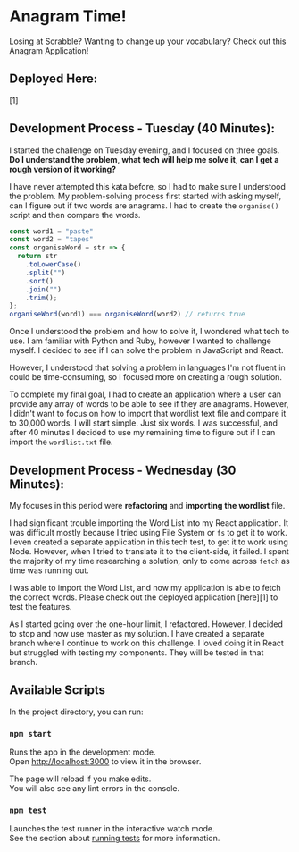 # Anagram Time!
Losing at Scrabble? Wanting to change up your vocabulary? Check out this Anagram Application!

## Deployed Here:
[1]

## Development Process - Tuesday (40 Minutes):
I started the challenge on Tuesday evening, and I focused on three goals. **Do I understand the problem**, **what tech will help me solve it**, **can I get a rough version of it working?**

I have never attempted this kata before, so I had to make sure I understood the problem. My problem-solving process first started with asking myself, can I figure out if two words are anagrams. I had to create the `organise()` script and then compare the words.
```javascript
const word1 = "paste"
const word2 = "tapes"
const organiseWord = str => {
  return str
    .toLowerCase()
    .split("")
    .sort()
    .join("")
    .trim();
};
organiseWord(word1) === organiseWord(word2) // returns true
```
Once I understood the problem and how to solve it, I wondered what tech to use. I am familiar with Python and Ruby, however I wanted to challenge myself. I decided to see if I can solve the problem in JavaScript and React.

However, I understood that solving a problem in languages I'm not fluent in could be time-consuming, so I focused more on creating a rough solution.

To complete my final goal, I had to create an application where a user can provide any array of words to be able to see if they are anagrams. However, I didn't want to focus on how to import that wordlist text file and compare it to 30,000 words. I will start simple. Just six words. I was successful, and after 40 minutes I decided to use my remaining time to figure out if I can import the `wordlist.txt` file. 

## Development Process - Wednesday (30 Minutes):
My focuses in this period were **refactoring** and **importing the wordlist** file.

I had significant trouble importing the Word List into my React application. It was difficult mostly because I tried using File System or `fs` to get it to work. I even created a separate application in this tech test, to get it to work using Node. However, when I tried to translate it to the client-side, it failed. I spent the majority of my time researching a solution, only to come across `fetch` as time was running out.

I was able to import the Word List, and now my application is able to fetch the correct words. Please check out the deployed application [here][1] to test the features.

As I started going over the one-hour limit, I refactored. However, I decided to stop and now use master as my solution. I have created a separate branch where I continue to work on this challenge. I loved doing it in React but struggled with testing my components. They will be tested in that branch.

## Available Scripts

In the project directory, you can run:

### `npm start`

Runs the app in the development mode.<br>
Open [http://localhost:3000](http://localhost:3000) to view it in the browser.

The page will reload if you make edits.<br>
You will also see any lint errors in the console.

### `npm test`

Launches the test runner in the interactive watch mode.<br>
See the section about [running tests](https://facebook.github.io/create-react-app/docs/running-tests) for more information.

